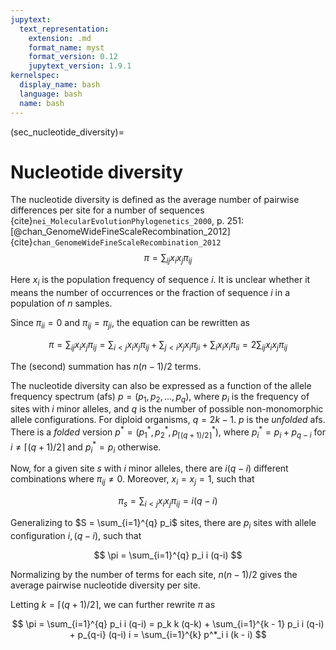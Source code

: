 ```yaml
---
jupytext:
  text_representation:
    extension: .md
    format_name: myst
    format_version: 0.12
    jupytext_version: 1.9.1
kernelspec:
  display_name: bash
  language: bash
  name: bash
---
```


(sec_nucleotide_diversity)=

# Nucleotide diversity
The nucleotide diversity is defined as the average number of pairwise
differences per site for a number of sequences
{cite}`nei_MolecularEvolutionPhylogenetics_2000`, p. 251:
[@chan_GenomeWideFineScaleRecombination_2012]
{cite}`chan_GenomeWideFineScaleRecombination_2012`
$$
 \pi = \sum_{ij} x_i x_j \pi_{ij}
$$

Here $x_i$ is the population frequency of sequence $i$. It is unclear
whether it means the number of occurrences or the fraction of sequence
$i$ in a population of $n$ samples.

Since $\pi_{ii} = 0$ and $\pi_{ij} = \pi_{ji}$, the equation can be
rewritten as

$$
 \pi = \sum_{ij} x_i x_j \pi_{ij} = \sum_{i<j} x_i x_j \pi_{ij} + \sum_{j<i} x_j x_i \pi_{ji} + \sum_{i} x_i x_i \pi_{ii} = 2\sum_{ij} x_i x_j \pi_{ij}
$$

The (second) summation has $n(n-1)/2$ terms.

The nucleotide diversity can also be expressed as a function of the
allele frequency spectrum (afs) $p = (p_1,p_2,...,p_q)$, where
$p_i$ is the frequency of sites with $i$ minor alleles, and $q$ is the
number of possible non-monomorphic allele configurations. For diploid
organisms, $q = 2k - 1$. $p$ is the *unfolded* afs. There is a
*folded* version $p^* = (p^*_1, p^*_2, p^*_{\lceil(q+1)/2\rceil})$,
where $p^*_i = p_i + p_{q-i}$ for $i \neq \lceil(q+1)/2\rceil$ and
$p^*_i = p_i$ otherwise.

Now, for a given site $s$ with $i$ minor alleles, there are $i(q-i)$
different combinations where $\pi_{ij} \neq 0$. Moreover, $x_i = x_j =
 1$, such that

$$
 \pi_s = \sum_{i<j} x_i x_j \pi_{ij} = i(q - i)
$$

Generalizing to $S = \sum_{i=1}^{q} p_i$ sites, there are $p_i$ sites
with allele configuration $i, (q-i)$, such that

$$
 \pi = \sum_{i=1}^{q} p_i i (q-i)
$$

Normalizing by the number of terms for each site, $n(n-1)/2$ gives the
average pairwise nucleotide diversity per site.

Letting $k = \lceil(q+1)/2\rceil$, we can further rewrite $\pi$ as

$$
 \pi = \sum_{i=1}^{q} p_i i (q-i) = p_k k (q-k) +  \sum_{i=1}^{k - 1} p_i i (q-i) + p_{q-i} (q-i) i = \sum_{i=1}^{k} p^*_i i (k - i)
$$
 
